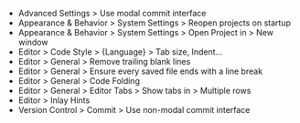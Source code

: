 + Advanced Settings > Use modal commit interface
+ Appearance & Behavior > System Settings > Reopen projects on startup
+ Appearance & Behavior > System Settings > Open Project in > New window
+ Editor > Code Style > {Language} > Tab size, Indent...
+ Editor > General > Remove trailing blank lines
+ Editor > General > Ensure every saved file ends with a line break
+ Editor > General > Code Folding
+ Editor > General > Editor Tabs > Show tabs in > Multiple rows
+ Editor > Inlay Hints
+ Version Control > Commit > Use non-modal commit interface

